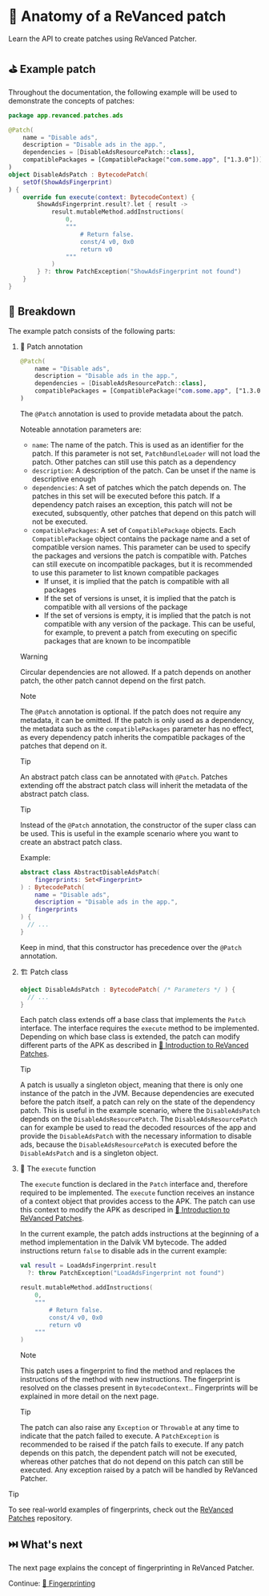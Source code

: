 # 🧩 Anatomy of a ReVanced patch

Learn the API to create patches using ReVanced Patcher.

## ⛳️ Example patch

Throughout the documentation, the following example will be used to demonstrate the concepts of patches:

```kt
package app.revanced.patches.ads

@Patch(
    name = "Disable ads",
    description = "Disable ads in the app.",
    dependencies = [DisableAdsResourcePatch::class],
    compatiblePackages = [CompatiblePackage("com.some.app", ["1.3.0"])]
)
object DisableAdsPatch : BytecodePatch(
    setOf(ShowAdsFingerprint)
) {
    override fun execute(context: BytecodeContext) {
        ShowAdsFingerprint.result?.let { result ->
            result.mutableMethod.addInstructions(
                0,
                """
                    # Return false.
                    const/4 v0, 0x0
                    return v0
                """
            )
        } ?: throw PatchException("ShowAdsFingerprint not found")
    }
}
```

## 🔎 Breakdown

The example patch consists of the following parts:

1.  📝 Patch annotation

    ```kt
    @Patch(
        name = "Disable ads",
        description = "Disable ads in the app.",
        dependencies = [DisableAdsResourcePatch::class],
        compatiblePackages = [CompatiblePackage("com.some.app", ["1.3.0"])]
    )
    ```

    The `@Patch` annotation is used to provide metadata about the patch.

    Noteable annotation parameters are:

    - `name`: The name of the patch. This is used as an identifier for the patch.
      If this parameter is not set, `PatchBundleLoader` will not load the patch.
      Other patches can still use this patch as a dependency
    - `description`: A description of the patch. Can be unset if the name is descriptive enough
    - `dependencies`: A set of patches which the patch depends on. The patches in this set will be executed before this patch. If a dependency patch raises an exception, this patch will not be executed, subsquently, other patches that depend on this patch will not be executed.
    - `compatiblePackages`: A set of `CompatiblePackage` objects. Each `CompatiblePackage` object contains the package name and a set of compatible version names. This parameter can be used to specify the packages and versions the patch is compatible with. Patches can still execute on incompatible packages, but it is recommended to use this parameter to list known compatible packages
      - If unset, it is implied that the patch is compatible with all packages
      - If the set of versions is unset, it is implied that the patch is compatible with all versions of the package
      - If the set of versions is empty, it is implied that the patch is not compatible with any version of the package. This can be useful, for example, to prevent a patch from executing on specific packages that are known to be incompatible

    > [!WARNING]
    > Circular dependencies are not allowed. If a patch depends on another patch, the other patch cannot depend on the first patch.

    > [!NOTE]
    > The `@Patch` annotation is optional. If the patch does not require any metadata, it can be omitted.
    > If the patch is only used as a dependency, the metadata such as the `compatiblePackages` parameter has no effect, as every dependency patch inherits the compatible packages of the patches that depend on it.

    > [!TIP]
    > An abstract patch class can be annotated with `@Patch`.
    > Patches extending off the abstract patch class will inherit the metadata of the abstract patch class.

    > [!TIP]
    > Instead of the `@Patch` annotation, the constructor of the super class can be used. This is useful in the example scenario where you want to create an abstract patch class.
    >
    > Example:
    >
    > ```kt
    > abstract class AbstractDisableAdsPatch(
    >     fingerprints: Set<Fingerprint>
    > ) : BytecodePatch(
    >     name = "Disable ads",
    >     description = "Disable ads in the app.",
    >     fingerprints
    > ) {
    >   // ...
    > }
    > ```
    >
    > Keep in mind, that this constructor has precedence over the `@Patch` annotation.

2.  🏗️ Patch class

    ```kt
    object DisableAdsPatch : BytecodePatch( /* Parameters */ ) {
      // ...
    }
    ```

    Each patch class extends off a base class that implements the `Patch` interface.
    The interface requires the `execute` method to be implemented.
    Depending on which base class is extended, the patch can modify different parts of the APK as described in [🧩 Introduction to ReVanced Patches](2_introduction_to_patches.md).

    > [!TIP]
    > A patch is usually a singleton object, meaning that there is only one instance of the patch in the JVM.
    > Because dependencies are executed before the patch itself, a patch can rely on the state of the dependency patch.
    > This is useful in the example scenario, where the `DisableAdsPatch` depends on the `DisableAdsResourcePatch`.
    > The `DisableAdsResourcePatch` can for example be used to read the decoded resources of the app and provide the `DisableAdsPatch` with the necessary information to disable ads, because the `DisableAdsResourcePatch` is executed before the `DisableAdsPatch` and is a singleton object.

3.  🏁 The `execute` function

    The `execute` function is declared in the `Patch` interface and, therefore required to be implemented.
    The `execute` function receives an instance of a context object that provides access to the APK. The patch can use this context to modify the APK as descriped in [🧩 Introduction to ReVanced Patches](2_introduction_to_patches.md).

    In the current example, the patch adds instructions at the beginning of a method implementation in the Dalvik VM bytecode. The added instructions return `false` to disable ads in the current example:

    ```kt
    val result = LoadAdsFingerprint.result
      ?: throw PatchException("LoadAdsFingerprint not found")

    result.mutableMethod.addInstructions(
        0,
        """
            # Return false.
            const/4 v0, 0x0
            return v0
        """
    )
    ```

    > [!NOTE]
    > This patch uses a fingerprint to find the method and replaces the instructions of the method with new instructions.
    > The fingerprint is resolved on the classes present in `BytecodeContext`..
    > Fingerprints will be explained in more detail on the next page.

    > [!TIP]
    > The patch can also raise any `Exception` or `Throwable` at any time to indicate that the patch failed to execute. A `PatchException` is recommended to be raised if the patch fails to execute.
    > If any patch depends on this patch, the dependent patch will not be executed, whereas other patches that do not depend on this patch can still be executed.
    > Any exception raised by a patch will be handled by ReVanced Patcher.

> [!TIP]
> To see real-world examples of fingerprints, check out the [ReVanced Patches](https://github.com/revanced/revanced-patches) repository.

## ⏭️ What's next

The next page explains the concept of fingerprinting in ReVanced Patcher.

Continue: [🔎 Fingerprinting](3_fingerprinting.md)
